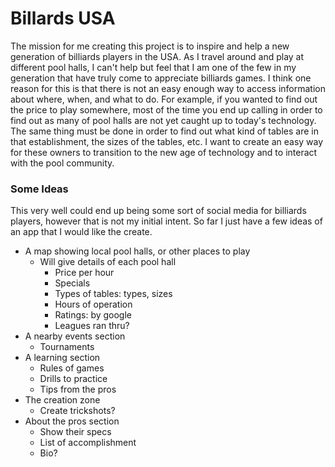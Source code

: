 # Billards USA 

The mission for me creating this project is to inspire and help a new generation of billiards players in the USA. As I travel around and play at different pool halls, I can't help but feel that I am one of the few in my generation that have truly come to appreciate billiards games. I think one reason for this is that there is not an easy enough way to access information about where, when, and what to do. For example, if you wanted to find out the price to play somewhere, most of the time you end up calling in order to find out as many of pool halls are not yet caught up to today's technology. The same thing must be done in order to find out what kind of tables are in that establishment, the sizes of the tables, etc. I want to create an easy way for these owners to transition to the new age of technology and to interact with the pool community.

### Some Ideas

This very well could end up being some sort of social media for billiards players, however that is not my initial intent. So far I just have a few ideas of an app that I would like the create.

- A map showing local pool halls, or other places to play
  - Will give details of each pool hall
    - Price per hour
    - Specials
    - Types of tables: types, sizes
    - Hours of operation
    - Ratings: by google
    - Leagues ran thru?
- A nearby events section
  - Tournaments
- A learning section
  - Rules of games
  - Drills to practice
  - Tips from the pros
- The creation zone
  - Create trickshots?
- About the pros section
  - Show their specs
  - List of accomplishment
  - Bio?
